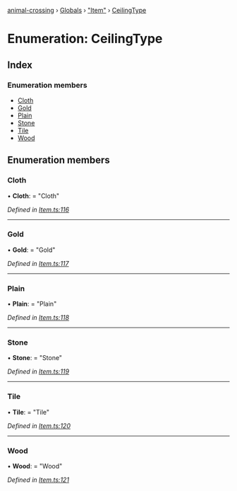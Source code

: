 [animal-crossing](../README.md) › [Globals](../globals.md) › ["Item"](../modules/_item_.md) › [CeilingType](_item_.ceilingtype.md)

# Enumeration: CeilingType

## Index

### Enumeration members

* [Cloth](_item_.ceilingtype.md#cloth)
* [Gold](_item_.ceilingtype.md#gold)
* [Plain](_item_.ceilingtype.md#plain)
* [Stone](_item_.ceilingtype.md#stone)
* [Tile](_item_.ceilingtype.md#tile)
* [Wood](_item_.ceilingtype.md#wood)

## Enumeration members

###  Cloth

• **Cloth**: = "Cloth"

*Defined in [Item.ts:116](https://github.com/Norviah/animal-crossing/blob/e332c53/module/types/Item.ts#L116)*

___

###  Gold

• **Gold**: = "Gold"

*Defined in [Item.ts:117](https://github.com/Norviah/animal-crossing/blob/e332c53/module/types/Item.ts#L117)*

___

###  Plain

• **Plain**: = "Plain"

*Defined in [Item.ts:118](https://github.com/Norviah/animal-crossing/blob/e332c53/module/types/Item.ts#L118)*

___

###  Stone

• **Stone**: = "Stone"

*Defined in [Item.ts:119](https://github.com/Norviah/animal-crossing/blob/e332c53/module/types/Item.ts#L119)*

___

###  Tile

• **Tile**: = "Tile"

*Defined in [Item.ts:120](https://github.com/Norviah/animal-crossing/blob/e332c53/module/types/Item.ts#L120)*

___

###  Wood

• **Wood**: = "Wood"

*Defined in [Item.ts:121](https://github.com/Norviah/animal-crossing/blob/e332c53/module/types/Item.ts#L121)*
